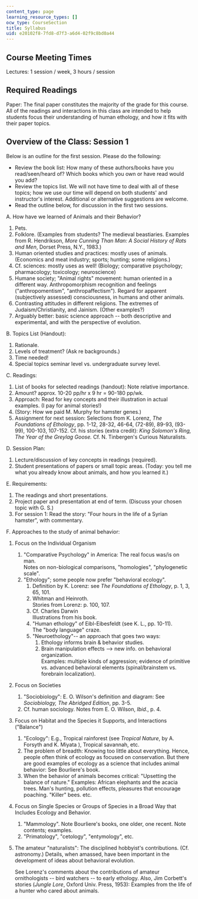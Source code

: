 ```yaml
---
content_type: page
learning_resource_types: []
ocw_type: CourseSection
title: Syllabus
uid: e20102f8-7fd8-d7f3-a6d4-02f9c8bd0a44
---
```


Course Meeting Times
--------------------

Lectures: 1 session / week, 3 hours / session

Required Readings
-----------------

Paper: The final paper constitutes the majority of the grade for this course. All of the readings and interactions in this class are intended to help students focus their understanding of human ethology, and how it fits with their paper topics.

Overview of the Class: Session 1
--------------------------------

Below is an outline for the first session. Please do the following:

*   Review the book list: How many of these authors/books have you read/seen/heard of? Which books which you own or have read would you add?
*   Review the topics list. We will not have time to deal with all of these topics; how we use our time will depend on both students' and instructor's interest. Additional or alternative suggestions are welcome.
*   Read the outline below, for discussion in the first two sessions.

A. How have we learned of Animals and their Behavior?

1.  Pets.
2.  Folklore. (Examples from students? The medieval beastiaries. Examples from R. Hendrikson, _More Cunning Than Man: A Social History of Rats and Men_, Dorset Press, N.Y., 1983.)
3.  Human oriented studies and practices: mostly uses of animals. (Economics and meat industry; sports; hunting; some religions.)
4.  Cf. sciences: mostly uses as well! (Biology; comparative psychology; pharmacology; toxicology; neuroscience)
5.  Humane society; "Animal rights" movement: human oriented in a different way. Anthropomorphism recognition and feelings ("anthropomentism", "anthropaffectism"). Regard for apparent (subjectively assessed) consciousness, in humans and other animals.
6.  Contrasting attitudes in different religions. The extremes of Judaism/Christianity, and Jainism. (Other examples?)
7.  Arguably better: basic science approach -- both descriptive and experimental, and with the perspective of evolution.

B. Topics List (Handout):

1.  Rationale.
2.  Levels of treatment? (Ask re backgrounds.)
3.  Time needed!
4.  Special topics seminar level vs. undergraduate survey level.

C. Readings:

1.  List of books for selected readings (handout): Note relative importance.
2.  Amount? approx. 10-20 pp/hr x 9 hr = 90-180 pp/wk.
3.  Approach: Read for key concepts and their illustration in actual examples. (I pay for animal stories!)
4.  (Story: How we paid M. Murphy for hamster genes.)
5.  Assignment for next session: Selections from K. Lorenz, _The Foundations of Ethology_, pp. 1-12, 28-32, 46-64, (72-89), 89-93, (93-99), 100-103, 107-152. Cf. his stories (extra credit): _King Solomon's Ring, The Year of the Greylag Goose._ Cf. N. Tinbergen's Curious Naturalists.

D. Session Plan:

1.  Lecture/discussion of key concepts in readings (required).
2.  Student presentations of papers or small topic areas. (Today: you tell me what you already know about animals, and how you learned it.)

E. Requirements:

1.  The readings and short presentations.
2.  Project paper and presentation at end of term. (Discuss your chosen topic with G. S.)
3.  For session 1: Read the story: "Four hours in the life of a Syrian hamster", with commentary.

F. Approaches to the study of animal behavior:

1.  Focus on the Individual Organism
    1.  "Comparative Psychology" in America: The real focus was/is on man.  
        Notes on non-biological comparisons, "homologies", "phylogenetic scale".
    2.  "Ethology"; some people now prefer "behavioral ecology".
        1.  Definition by K. Lorenz: see _The Foundations of Ethology_, p. 1, 3, 65, 101.
        2.  Whitman and Heinroth.  
            Stories from Lorenz: p. 100, 107.
        3.  Cf. Charles Darwin  
            Illustrations from his book.
        4.  "Human ethology" of Eibl-Eibesfeldt (see K. L., pp. 10-11).  
            The "body language" craze.
        5.  "Neuroethology"-- an approach that goes two ways:
            1.  Ethology informs brain & behavior studies.
            2.  Brain manipulation effects --> new info. on behavioral organization.  
                Examples: multiple kinds of aggression; evidence of primitive vs. advanced behavioral elements (spinal/brainstem vs. forebrain localization).
2.  Focus on Societies
    1.  "Sociobiology": E. O. Wilson's definition and diagram: See _Sociobiology, The Abridged Edition_, pp. 3-5.
    2.  Cf. human sociology. Notes from E. O. Wilson, _Ibid_., p. 4.
3.  Focus on Habitat and the Species it Supports, and Interactions ("Balance")
    1.  "Ecology": E.g., Tropical rainforest (see _Tropical Nature_, by A. Forsyth and K. Miyata ), Tropical savannah, etc.
    2.  The problem of breadth: Knowing too little about everything. Hence, people often think of ecology as focused on conservation. But there are good examples of ecology as a science that includes animal behavior: See Bourliere's book.
    3.  When the behavior of animals becomes critical: "Upsetting the balance of nature." Examples: African elephants and the acacia trees. Man's hunting, pollution effects, pleasures that encourage poaching. "Killer" bees. etc.
4.  Focus on Single Species or Groups of Species in a Broad Way that Includes Ecology and Behavior.
    1.  "Mammology". Note Bourliere's books, one older, one recent. Note contents; examples.
    2.  "Primatology", "cetology", "entymology", etc.
5.  The amateur "naturalists": The disciplined hobbyist's contributions. (Cf. astronomy.) Details, when amassed, have been important in the development of ideas about behavioral evolution.  
      
    See Lorenz's comments about the contributions of amateur ornithologists -- bird watchers -- to early ethology. Also, Jim Corbett's stories (_Jungle Lore_, Oxford Univ. Press, 1953): Examples from the life of a hunter who cared about animals.